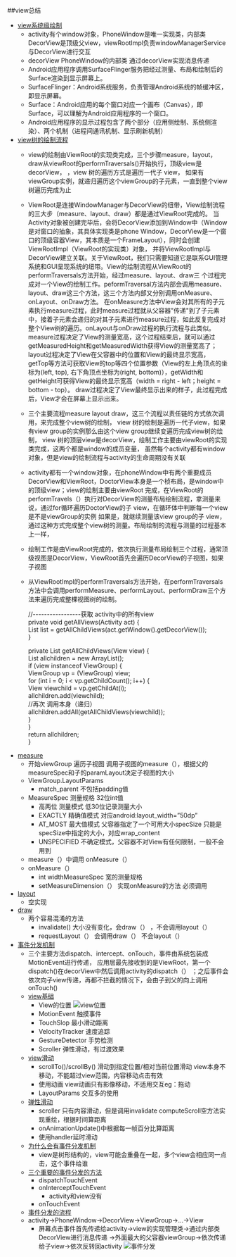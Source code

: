##view总结

* [view系统级绘制](https://maxiaobu1999.github.io/html5/heima/README.html)
    * activity有个window对象，PhoneWindow是唯一实现类，内部类DecorView是顶级父view，viewRootImpl负责windowManagerService与DecorView进行交互
    * decorView   PhoneWindow的内部类 通过decorView实现消息传递
    * Android应用程序调用SurfaceFlinger服务把经过测量、布局和绘制后的Surface渲染到显示屏幕上。
    * SurfaceFlinger：Android系统服务，负责管理Android系统的帧缓冲区，即显示屏幕。
    * Surface：Android应用的每个窗口对应一个画布（Canvas），即Surface，可以理解为Android应用程序的一个窗口。
    * Android应用程序的显示过程包含了两个部分（应用侧绘制、系统侧渲染）、两个机制（进程间通讯机制、显示刷新机制）
* [view树的绘制流程](https://maxiaobu1999.github.io/html5/heima/README.html)
    * view的绘制由ViewRoot的实现类完成，三个步骤measure，layout，draw从viewRoot的performTraversals()开始执行，顶级view是decorView，
        ，view 树的遍历方式是遍历一代子 view，
        如果有viewGroup实例，就递归遍历这个viewGroup的子元素，一直到整个view树遍历完成为止
    * ViewRoot是连接WindowManager与DecorView的纽带，View绘制流程的三大步（measure、layout、draw）都是通过ViewRoot完成的。
    当Activity对象被创建完毕后，会将DecorView添加到Window中（Window是对窗口的抽象，其具体实现类是phone Window，DecorView是一个窗口的顶级容器View，其本质是一个FrameLayout），同时会创建ViewRootImpl（ViewRoot的实现类）对象，
    并将ViewRootImpl与DecorView建立关联。关于ViewRoot，我们只需要知道它是联系GUI管理系统和GUI呈现系统的纽带。View的绘制流程从ViewRoot的performTraversals方法开始，经过measure、layout、draw三
    个过程完成对一个View的绘制工作。peformTraversal方法内部会调用measure、layout、draw这三个方法，这三个方法内部又分别调用onMeasure、onLayout、onDraw方法。
         在onMeasure方法中View会对其所有的子元素执行measure过程，此时measure过程就从父容器"传递"到了子元素中，接着子元素会递归的对其子元素进行measure过程，如此反复完成对整个View树的遍历。onLayout与onDraw过程的执行流程与此类似。
         measure过程决定了View的测量宽高，这个过程结束后，就可以通过getMeasuredHeight和getMeasuredWidth获得View的测量宽高了；
         layout过程决定了View在父容器中的位置和View的最终显示宽高，getTop等方法可获取View的top等四个位置参数（View的左上角顶点的坐标为(left, top), 右下角顶点坐标为(right, bottom)），getWidth和getHeight可获得View的最终显示宽高（width = right - left；height = bottom - top）。
         draw过程决定了View最终显示出来的样子，此过程完成后，View才会在屏幕上显示出来。
    * 三个主要流程measure layout draw，这三个流程以责任链的方式依次调用，来完成整个view树的绘制，
    view 树的绘制是遍历一代子view，如果有view group的实例那么由这个view group继续变遍历完成view树的绘制，
    view 树的顶层view是decorView，绘制工作主要由viewRoot的实现类完成，这两个都是window的成员变量，
    虽然每个activity都有window对象，但是view的绘制流程与activity的生命周期没有关联
    * activity都有一个window对象，在phoneWindow中有两个重要成员DecorView和ViewRoot，DoctorView本身是一个桢布局，是window中的顶级view；view的绘制主要由viewRoot
        完成，在ViewRoot的performTravels（）执行对DecorView的测量布局绘制流程，拿测量来说，通过for循环遍历DoctorView的子 view，在循环体中判断每一个view是不是viewGroup的实例
        如果是，就继续测量该view group的子 view，通过这种方式完成整个view树的测量。布局绘制的流程与测量的过程基本上一样，
    * 绘制工作是由ViewRoot完成的，依次执行测量布局绘制三个过程，通常顶级视图是DecorView，ViewRoot首先会遍历DecorView的子视图，如果子视图
    * 从ViewRootImpl的performTraversals方法开始，在performTraversals方法中会调用performMeasure、performLayout、performDraw三个方法来遍历完成整棵视图树的绘制。

        //-----------------获取 activity中的所有view  
        private void getAllViews(Activity act) {  
            List<View> list = getAllChildViews(act.getWindow().getDecorView());  
        }  
      
        private List<View> getAllChildViews(View view) {  
            List<View> allchildren = new ArrayList<View>();  
            if (view instanceof ViewGroup) {  
                ViewGroup vp = (ViewGroup) view;  
                for (int i = 0; i < vp.getChildCount(); i++) {  
                    View viewchild = vp.getChildAt(i);  
                    allchildren.add(viewchild);  
                    //再次 调用本身（递归）  
                    allchildren.addAll(getAllChildViews(viewchild));  
                }  
            }  
            return allchildren;  
        }
* [measure](https://maxiaobu1999.github.io/html5/heima/README.html)
    * 开始viewGroup 遍历子视图  调用子视图的measure（），根据父的measureSpec和子的paramLayout决定子视图的大小 
    * ViewGroup.LayoutParams
        * match_parent 不包括padding值
    * MeasureSpec 测量规格  32位int值
        * 高两位   测量模式   低30位记录测量大小
        * EXACTLY 精确值模式  对应android:layout_width=”50dp”
        * AT_MOST 最大值模式 父容器指定了一个可用大小specSize  只能是specSize中指定的大小，对应wrap_content
        * UNSPECIFIED 不确定模式，父容器不对View有任何限制，一般不会用到
    * measure（）中调用 onMeasure（）       
    * onMeasure（）
        * int widthMeasureSpec  宽的测量规格
        * setMeasureDimension（）  实现onMeasure的方法  必须调用
* [layout](https://maxiaobu1999.github.io/html5/heima/README.html)
    * 空实现
* [draw](https://maxiaobu1999.github.io/html5/heima/README.html)
    * 两个容易混淆的方法 
        * invalidate() 大小没有变化，会draw（） ，不会调用layout（）
        * requestLayout（） 会调用draw（） 不会layout（）
* [事件分发机制](https://maxiaobu1999.github.io/html5/heima/README.html)
    * 三个主要方法dispatch、intercept、onTouch，事件由系统包装成MotionEvent进行传递，
     应用层最先接收到的是ViewRoot，第一个dispatch()在decorView中然后调用activity的dispatch（）
    ；之后事件会依次向子view传递，再都不拦截的情况下，会由子到父的向上调用onTouch()
    * [view基础](https://maxiaobu1999.github.io/html5/heima/README.html)
        * View的位置
            ![view位置](http://pic.92to.com/201612/23/c6a5e36cd2864841abbcdcd2a691b68e_th.jpg)
        * MotionEvent   触摸事件 
        * TouchSlop     最小滑动距离
        * VelocityTracker  速度追踪
        * GestureDetector 手势检测
        * Scroller        弹性滑动，有过渡效果
    * [view滑动](https://maxiaobu1999.github.io/html5/heima/README.html)
        * scrollTo()/scrollBy()  滑动到指定位置/相对当前位置滑动 view本身不移动，不能超过view范围，内容移动点击有效
        * 使用动画   view动画只有影像移动，不适用交互eg：拖动
        * LayoutParams  交互多的使用
    * [弹性滑动](https://maxiaobu1999.github.io/html5/heima/README.html)
        * scroller 只有内容滑动，但是调用invalidate computeScroll空方法实现重绘，根据时间算距离
        * onAnimationUpdate()中根据每一帧百分比算距离
        * 使用handler延时滑动
    * [为什么会有事件分发机制](https://maxiaobu1999.github.io/html5/heima/README.html)
        * view是树形结构的，view可能会重叠在一起，多个view会相应同一点击，这个事件给谁
    * [三个重要的事件分发的方法](https://maxiaobu1999.github.io/html5/heima/README.html)
        * dispatchTouchEvent
        * onInterceptTouchEvent
            * activity和view没有
        * onTouchEvent
    * [事件分发的流程](https://maxiaobu1999.github.io/html5/heima/README.html)
    * activity->PhoneWindow->DecorView->ViewGroup->...->View
        * 屏幕点击事件首先传递给activity->view的实现管理类->通过内部类DecorView进行消息传递
        ->外面最大的父容器viewGroup->依次传递给子view->依次反转回activity
        ![事件分发](http://upload-images.jianshu.io/upload_images/966283-b9cb65aceea9219b.png?imageMogr2/auto-orient/strip%7CimageView2/2)
    